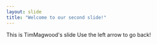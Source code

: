 ```yaml
---
layout: slide
title: "Welcome to our second slide!"
---
```

This is TimMagwood's slide
Use the left arrow to go back!